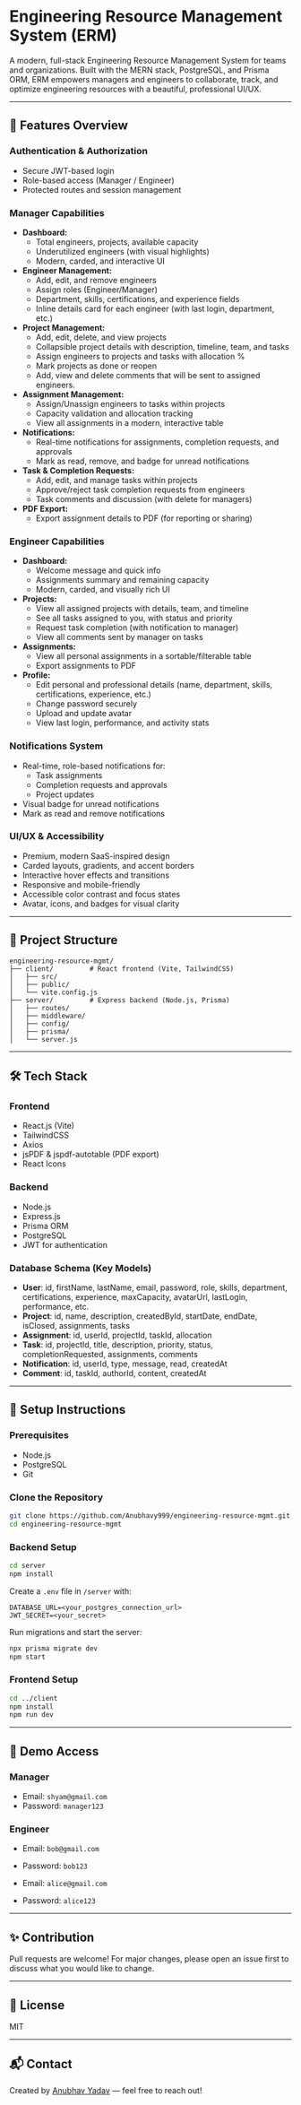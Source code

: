 # Engineering Resource Management System (ERM)

A modern, full-stack Engineering Resource Management System for teams and organizations. Built with the MERN stack, PostgreSQL, and Prisma ORM, ERM empowers managers and engineers to collaborate, track, and optimize engineering resources with a beautiful, professional UI/UX.

---

## 🌟 Features Overview

### Authentication & Authorization
- Secure JWT-based login
- Role-based access (Manager / Engineer)
- Protected routes and session management

### Manager Capabilities
- **Dashboard:**
  - Total engineers, projects, available capacity
  - Underutilized engineers (with visual highlights)
  - Modern, carded, and interactive UI
- **Engineer Management:**
  - Add, edit, and remove engineers
  - Assign roles (Engineer/Manager)
  - Department, skills, certifications, and experience fields
  - Inline details card for each engineer (with last login, department, etc.)
- **Project Management:**
  - Add, edit, delete, and view projects
  - Collapsible project details with description, timeline, team, and tasks
  - Assign engineers to projects and tasks with allocation %
  - Mark projects as done or reopen
  - Add, view and delete comments that will be sent to assigned engineers.
- **Assignment Management:**
  - Assign/Unassign engineers to tasks within projects
  - Capacity validation and allocation tracking
  - View all assignments in a modern, interactive table
- **Notifications:**
  - Real-time notifications for assignments, completion requests, and approvals
  - Mark as read, remove, and badge for unread notifications
- **Task & Completion Requests:**
  - Add, edit, and manage tasks within projects
  - Approve/reject task completion requests from engineers
  - Task comments and discussion (with delete for managers)
- **PDF Export:**
  - Export assignment details to PDF (for reporting or sharing)

### Engineer Capabilities
- **Dashboard:**
  - Welcome message and quick info
  - Assignments summary and remaining capacity
  - Modern, carded, and visually rich UI
- **Projects:**
  - View all assigned projects with details, team, and timeline
  - See all tasks assigned to you, with status and priority
  - Request task completion (with notification to manager)
  - View all comments sent by manager on tasks
- **Assignments:**
  - View all personal assignments in a sortable/filterable table
  - Export assignments to PDF
- **Profile:**
  - Edit personal and professional details (name, department, skills, certifications, experience, etc.)
  - Change password securely
  - Upload and update avatar
  - View last login, performance, and activity stats

### Notifications System
- Real-time, role-based notifications for:
  - Task assignments
  - Completion requests and approvals
  - Project updates
- Visual badge for unread notifications
- Mark as read and remove notifications

### UI/UX & Accessibility
- Premium, modern SaaS-inspired design
- Carded layouts, gradients, and accent borders
- Interactive hover effects and transitions
- Responsive and mobile-friendly
- Accessible color contrast and focus states
- Avatar, icons, and badges for visual clarity

---

## 📂 Project Structure

```
engineering-resource-mgmt/
├── client/         # React frontend (Vite, TailwindCSS)
│   ├── src/
│   ├── public/
│   └── vite.config.js
├── server/         # Express backend (Node.js, Prisma)
│   ├── routes/
│   ├── middleware/
│   ├── config/
│   ├── prisma/
│   └── server.js
```

---

## 🛠️ Tech Stack

### Frontend
- React.js (Vite)
- TailwindCSS
- Axios
- jsPDF & jspdf-autotable (PDF export)
- React Icons

### Backend
- Node.js
- Express.js
- Prisma ORM
- PostgreSQL
- JWT for authentication

### Database Schema (Key Models)
- **User**: id, firstName, lastName, email, password, role, skills, department, certifications, experience, maxCapacity, avatarUrl, lastLogin, performance, etc.
- **Project**: id, name, description, createdById, startDate, endDate, isClosed, assignments, tasks
- **Assignment**: id, userId, projectId, taskId, allocation
- **Task**: id, projectId, title, description, priority, status, completionRequested, assignments, comments
- **Notification**: id, userId, type, message, read, createdAt
- **Comment**: id, taskId, authorId, content, createdAt

---

## 🚀 Setup Instructions

### Prerequisites
- Node.js
- PostgreSQL
- Git

### Clone the Repository
```bash
git clone https://github.com/Anubhavy999/engineering-resource-mgmt.git
cd engineering-resource-mgmt
```

### Backend Setup
```bash
cd server
npm install
```
Create a `.env` file in `/server` with:
```
DATABASE_URL=<your_postgres_connection_url>
JWT_SECRET=<your_secret>
```
Run migrations and start the server:
```bash
npx prisma migrate dev
npm start
```

### Frontend Setup
```bash
cd ../client
npm install
npm run dev
```

---

## 👤 Demo Access

### Manager
- Email: `shyam@gmail.com`
- Password: `manager123`

### Engineer
- Email: `bob@gmail.com`
- Password: `bob123`

- Email: `alice@gmail.com`
- Password: `alice123`

---

## ✨ Contribution
Pull requests are welcome! For major changes, please open an issue first to discuss what you would like to change.

---

## 📄 License
MIT

---

## 📬 Contact
Created by [Anubhav Yadav](https://github.com/Anubhavy999) — feel free to reach out!
